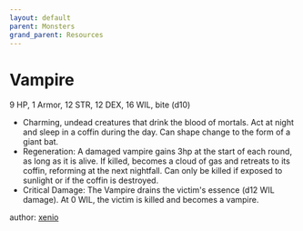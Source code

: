 ```yaml
---
layout: default
parent: Monsters
grand_parent: Resources
---
```

# Vampire
9 HP, 1 Armor, 12 STR, 12 DEX, 16 WIL, bite (d10)
-   Charming, undead creatures that drink the blood of mortals. Act at
    night and sleep in a coffin during the day. Can shape change to the
    form of a giant bat.
-   Regeneration: A damaged vampire gains 3hp at the start of each
    round, as long as it is alive. If killed, becomes a cloud of gas and
    retreats to its coffin, reforming at the next nightfall. Can only be
    killed if exposed to sunlight or if the coffin is destroyed.
-   Critical Damage: The Vampire drains the victim's essence (d12 WIL
    damage). At 0 WIL, the victim is killed and becomes a vampire.

author: [xenio](https://xenioinabottle.blogspot.com)
